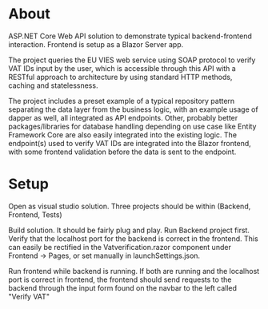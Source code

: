 # About
ASP.NET Core Web API solution to demonstrate typical backend-frontend interaction. 
Frontend is setup as a Blazor Server app.

The project queries the EU VIES web service using SOAP protocol to verify VAT IDs input by the user, which is accessible through this API with a RESTful approach to architecture
by using standard HTTP methods, caching and statelessness.

The project includes a preset example of a typical repository pattern separating the data layer from the business logic, with an example usage of dapper as well, all integrated as API endpoints. 
Other, probably better packages/libraries for database handling depending on use case like Entity Framework Core are also easily integrated into the existing logic.
The endpoint(s) used to verify VAT IDs are integrated into the Blazor frontend, with some frontend validation before the data is sent to the endpoint.

# Setup
Open as visual studio solution. 
Three projects should be within (Backend, Frontend, Tests)

Build solution. It should be fairly plug and play.
Run Backend project first. 
Verify that the localhost port for the backend is correct in the frontend. This can
easily be rectified in the Vatverification.razor component under Frontend -> Pages, or set manually in launchSettings.json.

Run frontend while backend is running. 
If both are running and the localhost port is correct in frontend, the frontend should send requests to the backend through the 
input form found on the navbar to the left called "Verify VAT"

